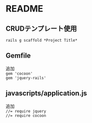 # README

## CRUDテンプレート使用
`rails g scaffold *Project Title*`

## Gemfile
追加  
`gem 'cocoon'`  
`gem 'jquery-rails'`


## javascripts/application.js
追加  
`//= require jquery`  
`//= require cocoon`